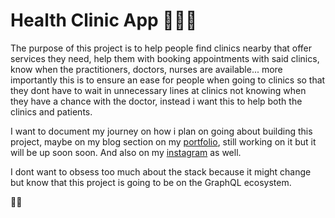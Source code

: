 # Health Clinic App 👩🏽‍⚕️

The purpose of this project is to help people find clinics nearby that offer services they need, help them with booking appointments with said clinics, know when the practitioners, doctors, nurses are available... more importantly this is to ensure an ease for people when going to clinics so that they dont have to wait in unnecessary lines at clinics not knowing when they have a chance with the doctor, instead i want this to help both the clinics and patients.

I want to document my journey on how i plan on going about building this project, maybe on my blog section on my [portfolio](kevinraleie.vercel.app), still working on it but it will be up soon soon. And also on my [instagram](https://instagram.com/kevinraleie) as well. 

I dont want to obsess too much about the stack because it might change but know that this project is going to be on the GraphQL ecosystem.

✌🏽